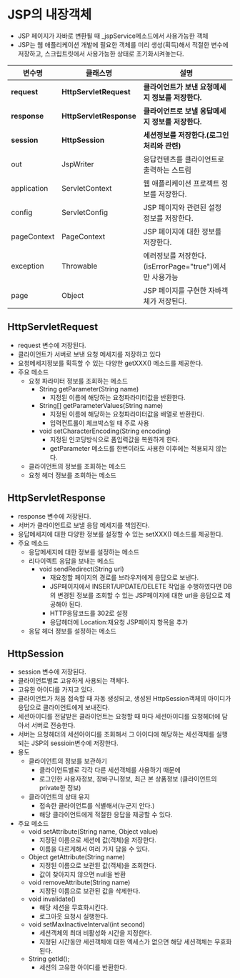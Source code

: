# JSP의 내장객체
- JSP 페이지가 자바로 변환될 때 _jspService메소드에서 사용가능한 객체
- JSP는 웹 애플리케이션 개발에 필요한 객체를 미리 생성(획득)해서 적절한 변수에 저장하고, 스크립트릿에서 사용가능한 상태로 초기화시켜놓는다.

| 변수명 | 클래스명 | 설명 |
| --- | --- | --- |
| **request** | **HttpServletRequest** | **클라이언트가 보낸 요청메세지 정보를 저장한다.** |
| **response** | **HttpServletResponse** | **클라이언트로 보낼 응답메세지 정보를 저장한다.** |
| **session** | **HttpSession** | **세션정보를 저장한다.(로그인처리와 관련)** |
| out | JspWriter | 응답컨텐츠를 클라이언트로 출력하는 스트림 |
| application | ServletContext | 웹 애플리케이션 프로젝트 정보를 저장한다. |
| config | ServletConfig | JSP 페이지와 관련된 설정 정보를 저장한다. | 
| pageContext| PageContext | JSP 페이지에 대한 정보를 저장한다. |
| exception | Throwable | 에러정보를 저장한다.(isErrorPage="true")에서만 사용가능 |
| page | Object | JSP 페이지를 구현한 자바객체가 저장된다. |

## HttpServletRequest
- request 변수에 저장된다.
- 클라이언트가 서버로 보낸 요청 메세지를 저장하고 있다
- 요청메세지정보를 획득할 수 있는 다양한 getXXX() 메소드를 제공한다.
- 주요 메소드
  + 요청 파라미터 정보를 조회하는 메소드
    * String getParameter(String name)
      - 지정된 이름에 해당하는 요청파라미터값을 반환한다.
    * String[] getParameterValues(String name)
      - 지정된 이름에 해당하는 요청파라미터값을 배열로 반환한다.
      - 입력컨트롤이 체크박스일 때 주로 사용
    * void setCharacterEncoding(String encoding)
      - 지정된 인코딩방식으로 폼입력값을 복원하게 한다.
      - getParameter 메소드를 한번이라도 사용한 이후에는 적용되지 않는다.
  + 클라이언트의 정보를 조회하는 메소드
  + 요청 헤더 정보를 조회하는 메소드

## HttpServletResponse
- response 변수에 저장된다.
- 서버가 클라이언트로 보낼 응답 메세지를 책임진다.
- 응답메세지에 대한 다양한 정보를 설정할 수 있는 setXXX() 메소드를 제공한다.
- 주요 메소드
  + 응답메세지에 대한 정보를 설정하는 메소드
  + 리다이렉트 응답을 보내는 메소드
    * void sendRedirect(String url)
      - 재요청할 페이지의 경로를 브라우저에게 응답으로 보낸다.
      - JSP페이지에서 INSERT/UPDATE/DELETE 작업을 수행하였다면 DB의 변경된 정보를 조회할 수 있는 JSP페이지에 대한 url을 응답으로 제공해야 된다.
      - HTTP응답코드를 302로 설정
      - 응답헤더에 Location:재요청 JSP페이지 항목을 추가
  + 응답 헤더 정보를 설정하는 메소드

## HttpSession
- session 변수에 저장된다.
- 클라이언트별로 고유하게 사용되는 객체다.
- 고유한 아이디를 가지고 있다. 
- 클라이언트가 처음 접속할 때 자동 생성되고, 생성된 HttpSession객체의 아이디가 응답으로 클라이언트에게 보내진다.
- 세션아이디를 전달받은 클라이언트는 요청할 때 마다 세션아이디를 요청헤더에 담아서 서버로 전송한다.
- 서버는 요청헤더의 세션아이디를 조회해서 그 아이디에 해당하는 세션객체를 실행되는 JSP의 sessioin변수에 저장한다.
- 용도
  + 클라이언트의 정보를 보관하기
    * 클라이언트별로 각각 다른 세션객체를 사용하기 때문에 
    * 로그인한 사용자정보, 장바구니정보, 최근 본 상품정보 (클라이언트의 private한 정보)
  + 클라이언트의 상태 유지
    * 접속한 클라이언트를 식별해서(누군지 안다.) 
    * 해당 클라이언트에게 적절한 응답을 제공할 수 있다.
- 주요 메소드
  + void setAttribute(String name, Object value)
    * 지정된 이름으로 세션에 값(객체)을 저장한다.
    * 이름을 다르게해서 여러 가지 담을 수 있다.
  + Object getAttribute(String name)
    * 지정된 이름으로 보관된 값(객체)을 조회한다.
    * 값이 찾아지지 않으면 null을 반환
  + void removeAttribute(String name) 
    * 지정된 이름으로 보관된 값을 삭제한다.
  + void invalidate()
    * 해당 세션을 무효화시킨다.
    * 로그아웃 요청시 실행한다.
  + void setMaxInactiveInterval(int second)
    * 세션객체의 최대 비활성화 시간을 지정한다.
    * 지정된 시간동안 세션객체에 대한 엑세스가 없으면 해당 세션객체는 무효화된다.
  + String getId();
    * 세션의 고유한 아이디를 반환한다.





